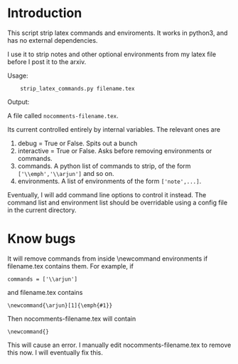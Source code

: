 # Introduction

This script strip latex commands and enviroments. It works in python3, and has no external dependencies.

I use it to strip notes and other optional environments from my latex file before I post it to the arxiv.

Usage:
```    
    strip_latex_commands.py filename.tex
```

Output:

A file called `nocomments-filename.tex`.

Its current controlled entirely by internal variables. The relevant ones are

1.  debug = True or False. Spits out a bunch 
1.  interactive = True or False. Asks before removing environments or commands.
1.  commands. A python list of commands to strip, of the form `['\\emph','\\arjun']` and so on.
1.  environments. A list of environments of the form `['note',...]`. 

Eventually, I will add command line options to control it instead. The command list and environment list should be overridable using a config file in the current directory.

# Know bugs

It will remove commands from inside \newcommand environments if filename.tex contains them. For example, if 

    commands = ['\\arjun']

and filename.tex contains

    \newcommand{\arjun}[1]{\emph{#1}}

Then nocomments-filename.tex will contain

    \newcommand{}

This will cause an error. I manually edit nocomments-filename.tex to remove this now. I will eventually fix this.




